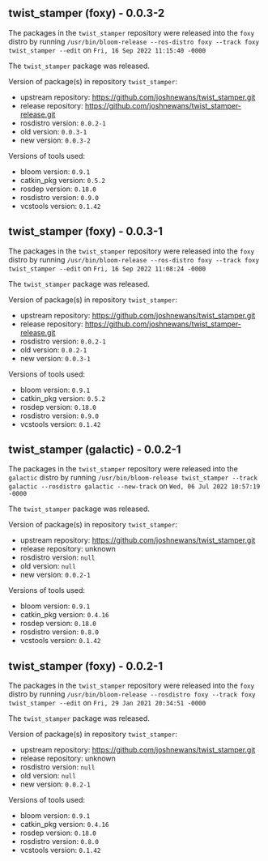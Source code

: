 ## twist_stamper (foxy) - 0.0.3-2

The packages in the `twist_stamper` repository were released into the `foxy` distro by running `/usr/bin/bloom-release --ros-distro foxy --track foxy twist_stamper --edit` on `Fri, 16 Sep 2022 11:15:40 -0000`

The `twist_stamper` package was released.

Version of package(s) in repository `twist_stamper`:

- upstream repository: https://github.com/joshnewans/twist_stamper.git
- release repository: https://github.com/joshnewans/twist_stamper-release.git
- rosdistro version: `0.0.2-1`
- old version: `0.0.3-1`
- new version: `0.0.3-2`

Versions of tools used:

- bloom version: `0.9.1`
- catkin_pkg version: `0.5.2`
- rosdep version: `0.18.0`
- rosdistro version: `0.9.0`
- vcstools version: `0.1.42`


## twist_stamper (foxy) - 0.0.3-1

The packages in the `twist_stamper` repository were released into the `foxy` distro by running `/usr/bin/bloom-release --ros-distro foxy --track foxy twist_stamper --edit` on `Fri, 16 Sep 2022 11:08:24 -0000`

The `twist_stamper` package was released.

Version of package(s) in repository `twist_stamper`:

- upstream repository: https://github.com/joshnewans/twist_stamper.git
- release repository: https://github.com/joshnewans/twist_stamper-release.git
- rosdistro version: `0.0.2-1`
- old version: `0.0.2-1`
- new version: `0.0.3-1`

Versions of tools used:

- bloom version: `0.9.1`
- catkin_pkg version: `0.5.2`
- rosdep version: `0.18.0`
- rosdistro version: `0.9.0`
- vcstools version: `0.1.42`


## twist_stamper (galactic) - 0.0.2-1

The packages in the `twist_stamper` repository were released into the `galactic` distro by running `/usr/bin/bloom-release twist_stamper --track galactic --rosdistro galactic --new-track` on `Wed, 06 Jul 2022 10:57:19 -0000`

The `twist_stamper` package was released.

Version of package(s) in repository `twist_stamper`:

- upstream repository: https://github.com/joshnewans/twist_stamper.git
- release repository: unknown
- rosdistro version: `null`
- old version: `null`
- new version: `0.0.2-1`

Versions of tools used:

- bloom version: `0.9.1`
- catkin_pkg version: `0.4.16`
- rosdep version: `0.18.0`
- rosdistro version: `0.8.0`
- vcstools version: `0.1.42`


## twist_stamper (foxy) - 0.0.2-1

The packages in the `twist_stamper` repository were released into the `foxy` distro by running `/usr/bin/bloom-release --rosdistro foxy --track foxy twist_stamper --edit` on `Fri, 29 Jan 2021 20:34:51 -0000`

The `twist_stamper` package was released.

Version of package(s) in repository `twist_stamper`:

- upstream repository: https://github.com/joshnewans/twist_stamper.git
- release repository: unknown
- rosdistro version: `null`
- old version: `null`
- new version: `0.0.2-1`

Versions of tools used:

- bloom version: `0.9.1`
- catkin_pkg version: `0.4.16`
- rosdep version: `0.18.0`
- rosdistro version: `0.8.0`
- vcstools version: `0.1.42`


